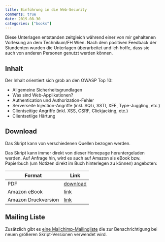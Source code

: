 ```yaml
---
title: Einführung in die Web-Security
comments: true
date: 2019-08-30
categories: ["books"]
---
```


Diese Unterlagen entstanden zeitgleich während einer von mir gehaltenen Vorlesung an dem Technikum/FH Wien. Nach dem positiven Feedback der Stundenten wurden die Unterlagen überarbeitet und ich hoffe, dass sie auch von anderen Personen genutzt werden können.

## Inhalt

Der Inhalt orientiert sich grob an den OWASP Top 10:

* Allgemeine Sicherheitsgrundlagen
* Was sind Web-Applikationen?
* Authentication und Authorization-Fehler
* Serverseite Injection-Angriffe (inkl. SQLi, SSTI, XEE, Type-Juggling, etc.)
* Clientseitige Angriffe (inkl. XSS, CSRF, Clickjacking, etc.)
* Clientsetiige Härtung

## Download

Das Skript kann von verschiedenen Quellen bezogen werden.

Das Skript kann immer direkt von dieser Homepage heruntergeladen werden. Auf Anfrage hin, wird es auch auf Amazon als eBook bzw. Papierbuch (um Notizen direkt im Buch hinterlegen zu können) angeboten:


| Format  | Link |
| --------|------|
| PDF     | [download](https://snikt.net/WebSec.pdf) |
| Amazon eBook | [link](https://amzn.to/3u39bmv) |
| Amazon Druckversion | [link](https://amzn.to/3djhWmK) |

## Mailing Liste

Zusätzlich gibt es [eine Mailchimp-Mailingliste](https://mailchi.mp/031fc50a73b1/skript) die zur Benachrichtigung bei neuen größeren Skript-Versionen verwendet wird.
